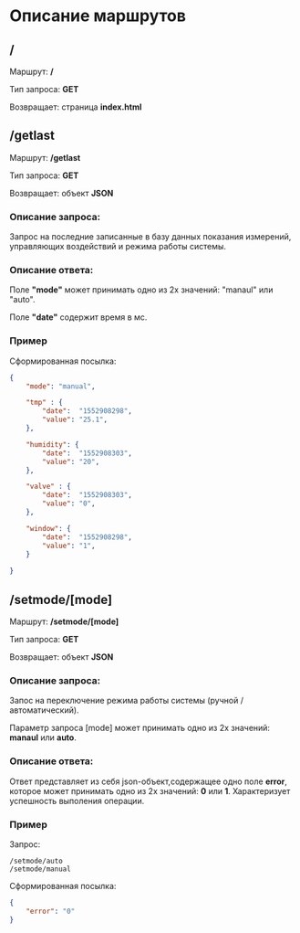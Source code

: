 # Описание маршрутов

## /
Маршрут: **/**

Тип запроса: **GET**

Возвращает: страница **index.html**

## /getlast
Маршрут: **/getlast**

Тип запроса: **GET**

Возвращает: объект **JSON**

### Описание запроса: 
Запрос на  последние записанные в базу данных показания измерений, управляющих воздействий и режима работы системы.

### Описание ответа: 
Поле **"mode"** может принимать одно из 2х значений: "manaul" или "auto".

Поле **"date"** содержит время в мс. 

### Пример 
Cформированная посылка:

```JSON
{
	"mode": "manual",

	"tmp" : {
		"date":  "1552908298",
		"value": "25.1",
	},

	"humidity": {
		"date":  "1552908303",
		"value": "20",
	},

	"valve" : {
		"date":  "1552908303",
		"value": "0",
	},

	"window": {
		"date":  "1552908298",
		"value": "1",
	}
	
}
```

## /setmode/[mode]
Маршрут: **/setmode/[mode]**

Тип запроса: **GET**

Возвращает: объект **JSON**

### Описание запроса: 
Запос на переключение режима работы системы (ручной / автоматический).

Параметр запроса [mode] может принимать одно из 2х значений: **manaul** или **auto**.

### Описание ответа: 
Ответ представляет из себя json-объект,содержащее одно поле **error**, которое может принимать одно из 2х значений: **0** или **1**.
Характеризует успешность выполения операции.

### Пример 
Запрос:
```
/setmode/auto
/setmode/manual
```

Cформированная посылка:

```JSON
{
	"error": "0"
}
```
